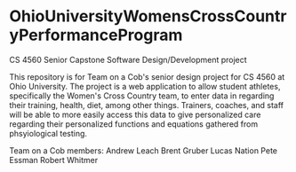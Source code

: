 # OhioUniversityWomensCrossCountryPerformanceProgram
CS 4560 Senior Capstone Software Design/Development project

This repository is for Team on a Cob's senior design project for CS 4560 at Ohio University. The project is a web application to allow student athletes, specifically the Women's Cross Country team, to enter data in regarding their training, health, diet, among other things. Trainers, coaches, and staff will be able to more easily access this data to give personalized care regarding their personalized functions and equations gathered from phsyiological testing. 

Team on a Cob members:
  Andrew Leach
  Brent Gruber
  Lucas Nation
  Pete Essman
  Robert Whitmer
